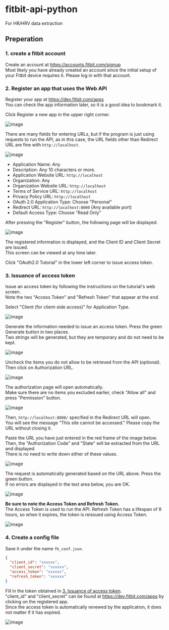 # fitbit-api-python
For HR/HRV data extraction

## Preperation
### 1. create a fitbit account
Create an account at https://accounts.fitbit.com/signup  
Most likely you have already created an account since the initial setup of your Fitbit device requires it. Please log in with that account.  

### 2. Register an app that uses the Web API
Register your app at https://dev.fitbit.com/apps  
You can check the app information later, so it is a good idea to bookmark it.  

Click Register a new app in the upper right corner.

![image](https://github.com/sunfish256/fitbit-api-python/assets/84883098/8b148f87-8b0f-42bc-9abd-e9d283993122)

There are many fields for entering URLs, but if the program is just using requests to run the API, as in this case, the URL fields other than Redirect URL are fine with `http://localhost`.

![image](https://github.com/sunfish256/fitbit-api-python/assets/84883098/f02186fd-7fc0-4b67-bdd2-c9d40b29695d)

- Application Name: Any
- Description: Any 10 characters or more.
- Application Website URL: `http://localhost`
- Organization: Any
- Organization Website URL: `http://localhost`
- Terms of Service URL: `http://localhost`
- Privacy Policy URL: `http://localhost`
- OAuth 2.0 Application Type: Choose "Personal"
- Redirect URL: `http://localhost:8000` (Any available port)
- Default Access Type: Choose "Read Only"

After pressing the "Register" button, the following page will be displayed.  

![image](https://github.com/sunfish256/fitbit-api-python/assets/84883098/76ca9c80-8b7a-4f2f-bd5f-0cafdcc36712)

The registered information is displayed, and the Client ID and Client Secret are issued.  
This screen can be viewed at any time later.  

Click "OAuth2.0 Tutorial" in the lower left corner to issue access token.  

### 3. Issuance of access token
Issue an access token by following the instructions on the tutorial's web screen.  
Note the two "Access Token" and "Refresh Token" that appear at the end.  

Select "Client (for client-side access)" for Application Type.  

![image](https://github.com/sunfish256/fitbit-api-python/assets/84883098/7285adad-6449-4b73-829a-5c11cbd6f4b6)

Generate the information needed to issue an access token. Press the green Generate button in two places.  
Two strings will be generated, but they are temporary and do not need to be kept.  

![image](https://github.com/sunfish256/fitbit-api-python/assets/84883098/5c5102ea-fb78-42a6-8feb-ec83c1b42009)

Uncheck the items you do not allow to be retrieved from the API (optional).  
Then click on Authorization URL.  

![image](https://github.com/sunfish256/fitbit-api-python/assets/84883098/a9cf2f71-de88-4dc1-a39c-0f934fc88911)

The authorization page will open automatically.  
Make sure there are no items you excluded earlier, check "Allow all" and press "Permission" button.  

![image](https://github.com/sunfish256/fitbit-api-python/assets/84883098/32870d2f-f4d5-448b-90b7-a6991b1ab66d)

Then, `http://localhost:8000/` specified in the Redirect URL will open.  
You will see the message "This site cannot be accessed." Please copy the URL without closing it.  

Paste the URL you have just entered in the red frame of the image below.  
Then, the "Authorization Code" and "State" will be extracted from the URL and displayed.  
There is no need to write down either of these values.  

![image](https://github.com/sunfish256/fitbit-api-python/assets/84883098/ff822549-88a8-4451-b328-876d91dcf6e7)

The request is automatically generated based on the URL above. Press the green button.  
If no errors are displayed in the text area below, you are OK.  

![image](https://github.com/sunfish256/fitbit-api-python/assets/84883098/860e6ba0-b52f-498b-b5fa-bfba09fcea7a)

**Be sure to note the Access Token and Refresh Token.**  
The Access Token is used to run the API. Refresh Token has a lifespan of 8 hours, so when it expires, the token is reissued using Access Token.

![image](https://github.com/sunfish256/fitbit-api-python/assets/84883098/ad226a3d-94df-42b8-92a1-e11ffc4c6aae)

### 4. Create a config file
Save it under the name `fb_conf.json`.
```json
{
  "client_id": "xxxxxx",
  "client_secret": "xxxxxx",
  "access_token": "xxxxxx",
  "refresh_token": "xxxxxx"
}
```
Fill in the token obtained in [3. Issuance of access token](#3-issuance-of-access-token).  
"client_id" and "client_secret" can be found at https://dev.fitbit.com/apps by clicking on the registered app.  
Since the access token is automatically renewed by the application, it does not matter if it has expired.  

![image](https://github.com/sunfish256/fitbit-api-python/assets/84883098/2ea8e312-0c8b-47e5-8643-57734b2753bb)

